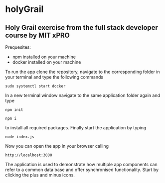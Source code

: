 # holyGrail
## Holy Grail exercise from the full stack developer course by MIT xPRO
Prequesites:
- npm installed on your machine
- docker installed on your machine

To run the app clone the repository, navigate to the corresponding folder in your terminal and type the following commands

```
sudo systemctl start docker
```

In a new terminal window navigate to the same application folder again and type

```
npm init

npm i
```
    
to install all required packages. Finally start the application by typing

```
node index.js
```
    
Now you can open the app in your browser calling 

```
http://localhost:3000
```

The application is used to demonstrate how multiple app components can refer to a common data base and offer synchronised functionality. Start by clicking the plus and minus icons.
